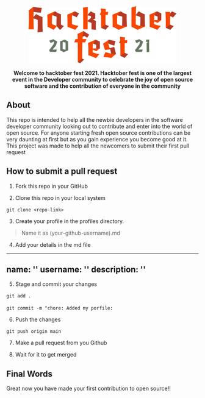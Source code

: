 <a href="#">
<p align="center">
<img height=150 src="./public/images/hacktoberfest-logo.png"/>
</p>
</a>

<p align="center">
  <strong>Welcome to hacktober fest 2021. Hacktober fest is one of the largest event in the Developer community to celebrate the joy of open source software and the contribution of everyone in the community</strong>
</p>

## About
This repo is intended to help all the newbie developers in the software developer community looking out to contribute and enter into the world of open source. For anyone starting fresh open source contributions can be very daunting at first but as you gain experience you become good at it. This project was made to help all the newcomers to submit their first pull request

## How to submit a pull request
1. Fork this repo in your GitHub

2. Clone this repo in your local system

```
git clone <repo-link>
```

3. Create your profile in the profiles directory.
>
> Name it as (your-github-username).md
> 

4. Add your details in the md file


---
name: ''
username: ''
description: ''
---



5. Stage and commit your changes
```
git add .

git commit -m "chore: Added my porfile:
```

6. Push the changes 

```
git push origin main
```

7. Make a pull request from you Github 

8. Wait for it to get merged

## Final Words
Great now you have made your first contribution to open source!! 


